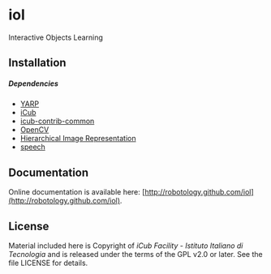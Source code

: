 iol
===

Interactive Objects Learning

## Installation

##### Dependencies
- [YARP](https://github.com/robotology/yarp)
- [iCub](https://github.com/robotology/icub-main)
- [icub-contrib-common](https://github.com/robotology/icub-contrib-common)
- [OpenCV](http://opencv.org/downloads.html)
- [Hierarchical Image Representation](https://github.com/robotology/himrep)
- [speech](https://github.com/robotology/speech)

## Documentation

Online documentation is available here: [http://robotology.github.com/iol](http://robotology.github.com/iol).

## License

Material included here is Copyright of _iCub Facility - Istituto Italiano di Tecnologia_ and is released under the terms of the GPL v2.0 or later. See the file LICENSE for details.

